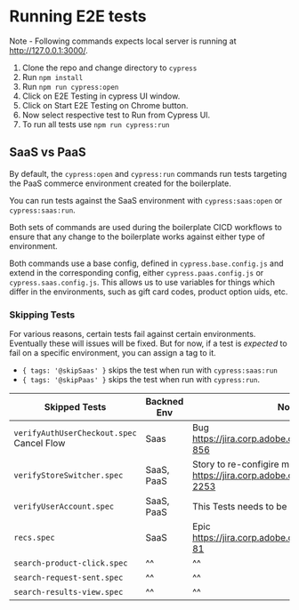 # Running E2E tests

Note - Following commands expects local server is running at http://127.0.0.1:3000/.

1. Clone the repo and change directory to `cypress`
2. Run `npm install`
3. Run `npm run cypress:open`
4. Click on E2E Testing in cypress UI window.
5. Click on Start E2E Testing on Chrome button.
6. Now select respective test to Run from Cypress UI.
7. To run all tests use `npm run cypress:run`

## SaaS vs PaaS

By default, the `cypress:open` and `cypress:run` commands run tests targeting the PaaS commerce environment created for the boilerplate.

You can run tests against the SaaS environment with `cypress:saas:open` or `cypress:saas:run`.

Both sets of commands are used during the boilerplate CICD workflows to ensure that any change to the boilerplate works against either type of environment.

Both commands use a base config, defined in `cypress.base.config.js` and extend in the corresponding config, either `cypress.paas.config.js` or `cypress.saas.config.js`. This allows us to use variables for things which differ in the environments, such as gift card codes, product option uids, etc.

### Skipping Tests

For various reasons, certain tests fail against certain environments. Eventually these will issues will be fixed. But for now, if a test is _expected_ to fail on a specific environment, you can assign a tag to it.

- `{ tags: '@skipSaas' }` skips the test when run with `cypress:saas:run`
- `{ tags: '@skipPaas' }` skips the test when run with `cypress:run`.


| Skipped Tests | Backned Env | Notes |
| ------------- | ------------- | -------- |
|  `verifyAuthUserCheckout.spec`  Cancel Flow | Saas  | Bug https://jira.corp.adobe.com/browse/LYNX-856 |
| `verifyStoreSwitcher.spec`  | SaaS, PaaS | Story to re-configire multi store https://jira.corp.adobe.com/browse/USF-2253 |
| `verifyUserAccount.spec` | SaaS, PaaS | This Tests needs to be implemented |
| `recs.spec` | SaaS | Epic https://jira.corp.adobe.com/browse/COMOPT-81 |
| `search-product-click.spec` | ^^ | ^^ | 
| `search-request-sent.spec` | ^^ | ^^ |
| `search-results-view.spec` | ^^ | ^^ |
